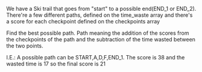 We have a Ski trail that goes from "start" to a possible end(END_1 or END_2). There're a few different paths, defined on the time_waste array and there's a score for each checkpoint defined on the checkpoints array

Find the best possible path. Path meaning the addition of the scores from the checkpoints of the path and the subtraction of the time wasted between the two points.

I.E.: A possible path can be START,A,D,F,END_1. The score is 38 and the wasted time is 17 so the final score is 21
